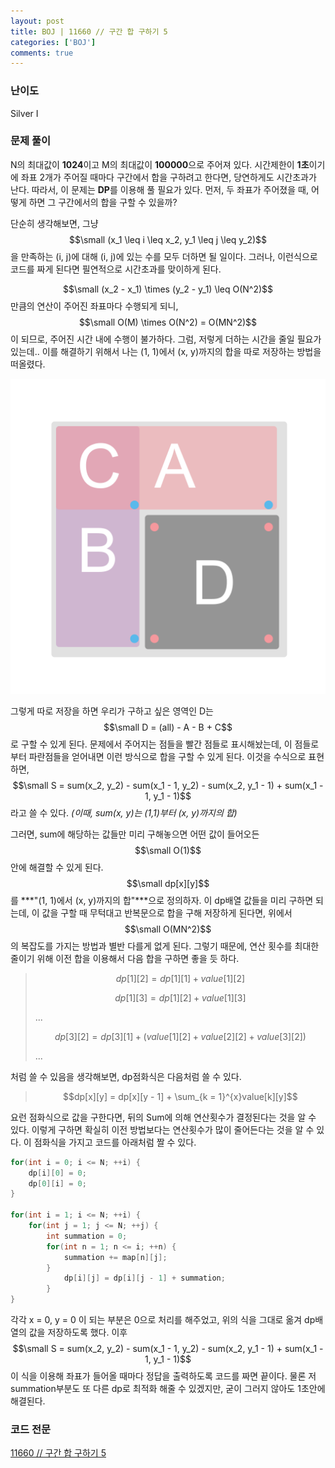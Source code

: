 ```yaml
---
layout: post
title: BOJ | 11660 // 구간 합 구하기 5
categories: ['BOJ']
comments: true
---
```

<script type="text/javascript" 
src="https://cdn.mathjax.org/mathjax/latest/MathJax.js?config=TeX-AMS_HTML">
</script>
### **난이도**

Silver I

### 문제 풀이

N의 최대값이 **1024**이고 M의 최대값이 **100000**으로 주어져 있다. 시간제한이 **1초**이기에 좌표 2개가 주어질 때마다 구간에서 합을 구하려고 한다면, 당연하게도 시간초과가 난다. 따라서, 이 문제는 **DP**를 이용해 풀 필요가 있다. 먼저, 두 좌표가 주어졌을 때, 어떻게 하면 그 구간에서의 합을 구할 수 있을까?

단순히 생각해보면, 그냥 $$\small (x_1 \leq i \leq x_2, y_1 \leq j \leq y_2)$$을 만족하는 (i, j)에 대해 (i, j)에 있는 수를 모두 더하면 될 일이다. 그러나, 이런식으로 코드를 짜게 된다면 필연적으로 시간초과를 맞이하게 된다. 

$$\small (x_2 - x_1) \times (y_2 - y_1) \leq O(N^2)$$ 만큼의 연산이 주어진 좌표마다 수행되게 되니, 
$$\small O(M) \times O(N^2) = O(MN^2)$$이 되므로, 주어진 시간 내에 수행이 불가하다. 그럼, 저렇게 더하는 시간을 줄일 필요가 있는데.. 이를 해결하기 위해서 나는 (1, 1)에서 (x, y)까지의 합을 따로 저장하는 방법을 떠올렸다.

<img src="\assets\img\11660\1.png" alt="1" style="zoom: 50%;" />

그렇게 따로 저장을 하면 우리가 구하고 싶은 영역인 D는 $$\small D = (all) - A - B + C$$로 구할 수 있게 된다. 문제에서 주어지는 점들을 빨간 점들로 표시해놨는데, 이 점들로부터 파란점들을 얻어내면 이런 방식으로 합을 구할 수 있게 된다. 이것을 수식으로 표현하면, $$\small S = sum(x_2, y_2) - sum(x_1 - 1, y_2) - sum(x_2, y_1 - 1) + sum(x_1 - 1, y_1 - 1)$$라고 쓸 수 있다. *(이때, sum(x, y)는 (1,1)부터 (x, y)까지의 합)*

그러면, sum에 해당하는 값들만 미리 구해놓으면 어떤 값이 들어오든 $$\small O(1)$$안에 해결할 수 있게 된다. $$\small dp[x][y]$$를 ***"(1, 1)에서 (x, y)까지의 합"***으로 정의하자. 이 dp배열 값들을 미리 구하면 되는데, 이 값을 구할 때 무턱대고 반복문으로 합을 구해 저장하게 된다면, 위에서 $$\small O(MN^2)$$의 복잡도를 가지는 방법과 별반 다를게 없게 된다. 그렇기 때문에, 연산 횟수를 최대한 줄이기 위해 이전 합을 이용해서 다음 합을 구하면 좋을 듯 하다.

> $$dp[1][2] = dp[1][1] + value[1][2]$$
>
> $$dp[1][3] = dp[1][2] + value[1][3]$$
>
> ...
>
> $$dp[3][2] = dp[3][1] + (value[1][2] + value[2][2] + value[3][2])$$
>
> ...

처럼 쓸 수 있음을 생각해보면, dp점화식은 다음처럼 쓸 수 있다.

> $$dp[x][y] = dp[x][y - 1] + \sum_{k = 1}^{x}value[k][y]$$

요런 점화식으로 값을 구한다면, 뒤의 Sum에 의해 연산횟수가 결정된다는 것을 알 수 있다. 이렇게 구하면 확실히 이전 방법보다는 연산횟수가 많이 줄어든다는 것을 알 수 있다. 이 점화식을 가지고 코드를 아래처럼 짤 수 있다.

```c++
for(int i = 0; i <= N; ++i) {
    dp[i][0] = 0;
    dp[0][i] = 0;
}

for(int i = 1; i <= N; ++i) {
    for(int j = 1; j <= N; ++j) {
        int summation = 0;
        for(int n = 1; n <= i; ++n) {
            summation += map[n][j];
        }
            dp[i][j] = dp[i][j - 1] + summation;
        }
}
```

각각 x = 0, y = 0 이 되는 부분은 0으로 처리를 해주었고, 위의 식을 그대로 옮겨 dp배열의 값을 저장하도록 했다. 이후 $$\small S = sum(x_2, y_2) - sum(x_1 - 1, y_2) - sum(x_2, y_1 - 1) + sum(x_1 - 1, y_1 - 1)$$ 이 식을 이용해 좌표가 들어올 때마다 정답을 출력하도록 코드를 짜면 끝이다. 물론 저 summation부분도 또 다른 dp로 최적화 해줄 수 있겠지만, 굳이 그러지 않아도 1초안에 해결된다.

### **코드 전문**

[11660 // 구간 합 구하기 5](https://github.com/eff3ct/Baekjoon-Online-Judge-Problem-Solving/blob/main/11660/11660.cpp)

